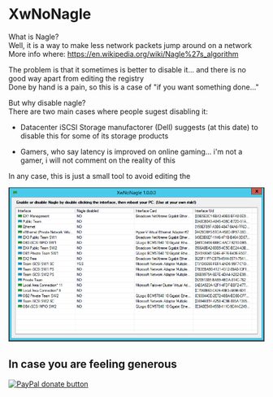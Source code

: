 # XwNoNagle

What is Nagle?  
Well, it is a way to make less network packets jump around on a network  
More info where: https://en.wikipedia.org/wiki/Nagle%27s_algorithm

The problem is that it sometimes is better to disable it... and there is no good way apart from editing the registry  
Done by hand is a pain, so this is a case of "if you want something done..."

But why disable nagle?  
There are two main cases where people sugest disabling it:   

- Datacenter iSCSI Storage manufactorer (Dell) suggests (at this date) to disable this for some of its storage products

- Gamers, who say latency is improved on online gaming... i'm not a gamer, i will not comment on the reality of this

In any case, this is just a small tool to avoid editing the 

![Connection Manager](images/window.png)

## In case you are feeling generous  
[![PayPal donate button](https://www.paypalobjects.com/webstatic/en_US/btn/btn_donate_pp_142x27.png)](https://www.paypal.me/maxsnts)